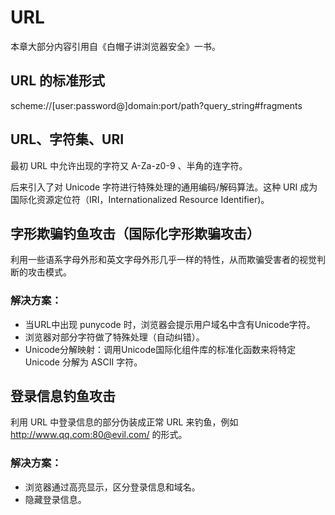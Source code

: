 # URL
 本章大部分内容引用自《白帽子讲浏览器安全》一书。
## URL 的标准形式
 scheme://[user:password@]domain:port/path?query_string#fragments
## URL、字符集、URI
最初 URL 中允许出现的字符又 A-Za-z0-9 、半角的连字符。

后来引入了对 Unicode 字符进行特殊处理的通用编码/解码算法。这种 URI 成为国际化资源定位符（IRI，Internationalized Resource Identifier)。

## 字形欺骗钓鱼攻击（国际化字形欺骗攻击）
利用一些语系字母外形和英文字母外形几乎一样的特性，从而欺骗受害者的视觉判断的攻击模式。
### 解决方案：
* 当URL中出现 punycode 时，浏览器会提示用户域名中含有Unicode字符。
* 浏览器对部分字符做了特殊处理（自动纠错）。
* Unicode分解映射：调用Unicode国际化组件库的标准化函数来将特定 Unicode 分解为 ASCII 字符。
## 登录信息钓鱼攻击
利用 URL 中登录信息的部分伪装成正常 URL 来钓鱼，例如 http://www.qq.com:80@evil.com/ 的形式。
### 解决方案：
* 浏览器通过高亮显示，区分登录信息和域名。
* 隐藏登录信息。
